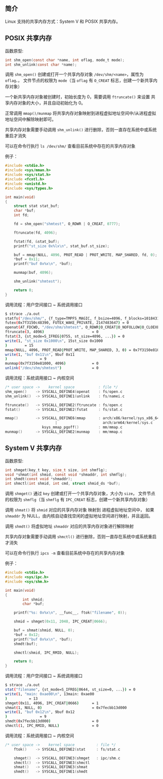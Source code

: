 ## 简介

Linux 支持的共享内存方式：System V 和 POSIX 共享内存。

## POSIX 共享内存

函数原型:

```c
int shm_open(const char *name, int oflag, mode_t mode);
int shm_unlink(const char *name);
```

调用 `shm_open()` 创建或打开一个共享内存对象 `/dev/shm/<name>`，属性为 `oflag，`，
文件节点的权限为 `mode`（当 `oflag` 有 `O_CREAT` 标志，创建一个新共享内存对象）

一个新共享内存对象被创建时，初始长度为 0，需要调用 `ftruncate()` 来设置
共享内存对象的大小，并且自动初始化为 0。

正常调用 `mmap()/munmap` 将共享内存对象映射到进程虚拟地址空间中/从进程虚拟地址空间中解除映射即可。

共享内存对象需要手动调用 `shm_unlink()` 进行删除，否则一直存在系统中或系统重启才消失

可以在命令行执行 `ls /dev/shm/` 查看目前系统中存在的共享内存对象

例子：

```c
#include <stdio.h>
#include <sys/mman.h>
#include <sys/stat.h>
#include <fcntl.h>
#include <unistd.h>
#include <sys/types.h>

int main(void)
{
	struct stat stat_buf;
	char *buf;
	int fd;

	fd = shm_open("shmtest", O_RDWR | O_CREAT, 0777);

	ftruncate(fd, 4096);

	fstat(fd, &stat_buf);
	printf("st_size 0x%lx\n", stat_buf.st_size);

	buf = mmap(NULL, 4096, PROT_READ | PROT_WRITE, MAP_SHARED, fd, 0);
	*buf = 0x11;
	printf("buf 0x%x\n", *buf);

	munmap(buf, 4096);

	shm_unlink("shmtest");

	return 0;
}
```

调用流程：用户空间接口 ~ 系统调用接口

```bash
$ strace ./a.out
statfs("/dev/shm/", {f_type=TMPFS_MAGIC, f_bsize=4096, f_blocks=1018431, f_bfree=1018431, f_bavail=1018431, f_files=1018431, f_ffree=1018430, f_fsid={val=[0, 0]}, f_namelen=255, f_frsize=4096, f_flags=ST_VALID|ST_NOSUID|ST_NODEV|ST_NOATIME}) = 0
futex(0x7f3150c48390, FUTEX_WAKE_PRIVATE, 2147483647) = 0
openat(AT_FDCWD, "/dev/shm/shmtest", O_RDWR|O_CREAT|O_NOFOLLOW|O_CLOEXEC, 0777) = 3
ftruncate(3, 4096)                      = 0
fstat(3, {st_mode=S_IFREG|0755, st_size=4096, ...}) = 0
write(1, "st_size 0x1000\n", 15st_size 0x1000
)        = 15
mmap(NULL, 4096, PROT_READ|PROT_WRITE, MAP_SHARED, 3, 0) = 0x7f3150e81000
write(1, "buf 0x11\n", 9buf 0x11
)               = 9
munmap(0x7f3150e81000, 4096)            = 0
unlink("/dev/shm/shmtest")              = 0
```

调用流程：系统调用接口 ~ 内核空间

```c
/* user space ->    kernel space           : file */
shm_open()    -> SYSCALL_DEFINE4(openat    : fs/open.c
shm_unlink()  -> SYSCALL_DEFINE1(unlink    : fs/namei.c

ftruncate()   -> SYSCALL_DEFINE2(ftruncate : fs/open.c
fstat()       -> SYSCALL_DEFINE2(fstat     : fs/stat.c

mmap()        -> SYSCALL_DEFINE6(mmap      : arch/x86/kernel/sys_x86_64.c
                       |                     arch/arm64/kernel/sys.c
                 ksys_mmap_pgoff()         : mm/mmap.c
munmap()      -> SYSCALL_DEFINE2(munmap    : mm/mmap.c
```

## System V 共享内存

函数原型:

```c
int shmget(key_t key, size_t size, int shmflg);
void *shmat(int shmid, const void *shmaddr, int shmflg);
int shmdt(const void *shmaddr);
int shmctl(int shmid, int cmd, struct shmid_ds *buf);
```

调用 `shmget()` 通过 `key` 创建或打开一个共享内存对象，大小为 `size`，
文件节点的权限为 `shmflg`（当 `shmflg` 有 `IPC_CREAT` 标志，创建一个新共享内存对象）

调用 `shmat()` 将 `shmid` 对应的共享内存对象 映射到 进程虚拟地址空间中，
如果 `shmaddr` 为 NULL，由内核自动查找空闲的虚拟地址空间进行映射，并且返回。

调用 `shmdt()` 将虚拟地址 `shmaddr` 对应的共享内存对象进行解除映射

共享内存对象需要手动调用 `shmctl()` 进行删除，否则一直存在系统中或系统重启才消失

可以在命令行执行 `ipcs -m` 查看目前系统中存在的共享内存对象

例子：

```c
#include <stdio.h>
#include <sys/ipc.h>
#include <sys/shm.h>

int main(void)
{
        int shmid;
        char *buf;

	printf("%s: 0x%x\n", __func__, ftok("filename", 0));

	shmid = shmget(0x11, 2048, IPC_CREAT|0666);

	buf = shmat(shmid, NULL, 0);
	*buf = 0x12;
	printf("buf 0x%x\n", *buf);
	shmdt(buf);

	shmctl(shmid, IPC_RMID, NULL);

	return 0;
}
```

调用流程：用户空间接口 ~ 系统调用接口

```bash
$ strace ./a.out
stat("filename", {st_mode=S_IFREG|0644, st_size=0, ...}) = 0
write(1, "main: 0xae00\n", 13main: 0xae00
)          = 13
shmget(0x11, 4096, IPC_CREAT|0666)      = 1
shmat(1, NULL, 0)                       = 0x7fecbb13d000
write(1, "buf 0x12\n", 9buf 0x12
)               = 9
shmdt(0x7fecbb13d000)                   = 0
shmctl(1, IPC_RMID, NULL)               = 0
```

调用流程：系统调用接口 ~ 内核空间

```c
/* user space ->    kernel space          : file */
    ftok()    -> SYSCALL_DEFINE2(stat     : fs/stat.c

    shmget()  -> SYSCALL_DEFINE3(shmget   : ipc/shm.c
    shmctl()  -> SYSCALL_DEFINE3(shmctl
    shmat()   -> SYSCALL_DEFINE3(shmat
    shmdt()   -> SYSCALL_DEFINE1(shmdt
```
